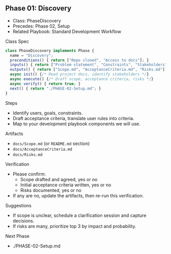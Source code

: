 ## Phase 01: Discovery

- Class: PhaseDiscovery
- Precedes: Phase 02, Setup
- Related Playbook: Standard Development Workflow

Class Spec
```ts
class PhaseDiscovery implements Phase {
  name = "Discovery";
  preconditions() { return ["Repo cloned", "Access to docs"]; }
  inputs() { return ["Problem statement", "Constraints", "Stakeholders"]; }
  outputs() { return ["Scope.md", "AcceptanceCriteria.md", "Risks.md"]; }
  async init() {/* Read project docs, identify stakeholders */}
  async execute() {/* Draft scope, acceptance criteria, risks */}
  async verify() { return true; }
  next() { return "./PHASE-02-Setup.md"; }
}
```

Steps
- Identify users, goals, constraints.
- Draft acceptance criteria, translate user rules into criteria.
- Map to your development playbook components we will use.

Artifacts
- `docs/Scope.md` (or `README.md` section)
- `docs/AcceptanceCriteria.md`
- `docs/Risks.md`

Verification
- Please confirm:
  - Scope drafted and agreed, yes or no
  - Initial acceptance criteria written, yes or no
  - Risks documented, yes or no
- If any are no, update the artifacts, then re-run this verification.

Suggestions
- If scope is unclear, schedule a clarification session and capture decisions.
- If risks are many, prioritize top 3 by impact and probability.

Next Phase
- ./PHASE-02-Setup.md